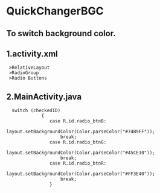 # QuickChangerBGC
To switch background color.
-----------------------------------------------------------------------------------------------------------
1.activity.xml
---------------
     >RelativeLayout
     >RadioGroup
     >Radio Buttons
2.MainActivity.java
-------------------
  >
      switch (checkedID)
                 {
                    case R.id.radio_btnB:
                        layout.setBackgroundColor(Color.parseColor("#74B9FF"));
                        break;
                    case R.id.radio_btnG:
                        layout.setBackgroundColor(Color.parseColor("#45CE30"));
                        break;
                    case R.id.radio_btnR:
                        layout.setBackgroundColor(Color.parseColor("#FF3E40"));
                        break;
                    }
